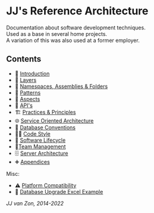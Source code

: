 JJ's Reference Architecture
===========================

Documentation about software development techniques.  
Used as a base in several home projects.   
A variation of this was also used at a former employer.

Contents
--------

- 📢 [Introduction](introduction.md)
- 🧅 [Layers](layers.md)
- 🍱 [Namespaces, Assemblies & Folders](namespaces-assemblies-and-folders.md)
- 🧶 [Patterns](patterns.md)
- 🧱 [Aspects](aspects.md)
- 🎁 [API's](api.md)
- 🏗 [Practices & Principles](practices-and-principles.md)
- 🌐 [Service Oriented Architecture](service-oriented-architecture.md)
- 📀 [Database Conventions](database-conventions.md)
- 👨‍💻 [Code Style](code-style.md)
- 🚀 [Software Lifecycle](software-lifecycle.md)
- 👥[Team Management](team-management.md)
- 🗄 [Server Architecture](server-architecture.md)
- ➕ [Appendices](appendices.md)

Misc:

- ⚠ [Platform Compatibility](misc-docs/platform-compatibility.md)
- 📰 [Database Upgrade Excel Example](misc-docs/database-upgrade-excel-example.xlsx)

*JJ van Zon, 2014-2022*
